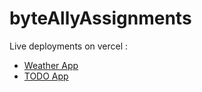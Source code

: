 # byteAllyAssignments 
Live deployments on vercel : 

- [Weather App](https://byte-ally-assignments-suxs.vercel.app/)
- [TODO App](https://byte-ally-assignments.vercel.app/)
